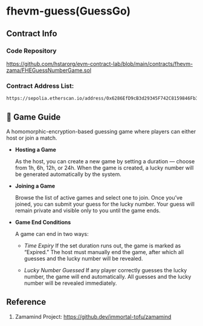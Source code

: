 # fhevm-guess(GuessGo)

## Contract Info

### Code Repository

https://github.com/hstarorg/evm-contract-lab/blob/main/contracts/fhevm-zama/FHEGuessNumberGame.sol

### Contract Address List:

```
https://sepolia.etherscan.io/address/0x6286EfD9cB3d29345F742C8159846Fb3a96828FB#code
```

## 🎯 Game Guide

A homomorphic-encryption-based guessing game where players can either host or join a match.

- **Hosting a Game**

  As the host, you can create a new game by setting a duration — choose from 1h, 6h, 12h, or 24h.
  When the game is created, a lucky number will be generated automatically by the system.

- **Joining a Game**

  Browse the list of active games and select one to join.
  Once you’ve joined, you can submit your guess for the lucky number.
  Your guess will remain private and visible only to you until the game ends.

- **Game End Conditions**

  A game can end in two ways:

  - _Time Expiry_
    If the set duration runs out, the game is marked as “Expired.”
    The host must manually end the game, after which all guesses and the lucky number will be revealed.

  - _Lucky Number Guessed_
    If any player correctly guesses the lucky number, the game will end automatically.
    All guesses and the lucky number will be revealed immediately.

## Reference

1. Zamamind Project: https://github.dev/immortal-tofu/zamamind

